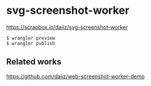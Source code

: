 # svg-screenshot-worker

https://scrapbox.io/daiiz/svg-screenshot-worker

```
$ wrangler preview
$ wrangler publish
```

## Related works
https://github.com/daiiz/web-screenshot-worker-demo
